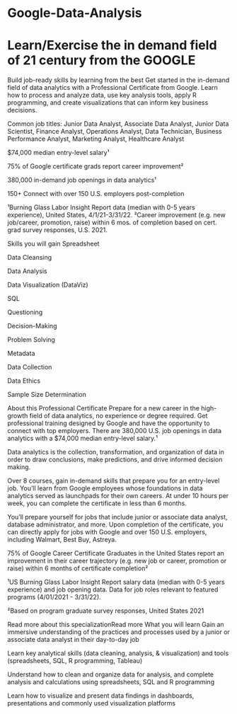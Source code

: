 # Google-Data-Analysis
# Learn/Exercise the in demand field of 21 century from the GOOGLE
Build job-ready skills by learning from the best
Get started in the in-demand field of data analytics with a Professional Certificate from Google. Learn how to process and analyze data, use key analysis tools, apply R programming, and create visualizations that can inform key business decisions.

Common job titles: Junior Data Analyst, Associate Data Analyst, Junior Data Scientist, Finance Analyst, Operations Analyst, Data Technician, Business Performance Analyst, Marketing Analyst, Healthcare Analyst

$74,000
median entry-level salary¹

75%
of Google certificate grads report career improvement²

380,000
in-demand job openings in data analytics¹

150+
Connect with over 150 U.S. employers post-completion

¹Burning Glass Labor Insight Report data (median with 0-5 years experience), United States, 4/1/21-3/31/22.
²Career improvement (e.g. new job/career, promotion, raise) within 6 mos. of completion based on cert. grad survey responses, U.S. 2021.

Skills you will gain
Spreadsheet

Data Cleansing

Data Analysis

Data Visualization (DataViz)

SQL

Questioning

Decision-Making

Problem Solving

Metadata

Data Collection

Data Ethics

Sample Size Determination

About this Professional Certificate
Prepare for a new career in the high-growth field of data analytics, no experience or degree required. Get professional training designed by Google and have the opportunity to connect with top employers. There are 380,000 U.S. job openings in data analytics with a $74,000 median entry-level salary.¹

Data analytics is the collection, transformation, and organization of data in order to draw conclusions, make predictions, and drive informed decision making. 

Over 8 courses, gain in-demand skills that prepare you for an entry-level job. You’ll learn from Google employees whose foundations in data analytics served as launchpads for their own careers. At under 10 hours per week, you can complete the certificate in less than 6 months. 

You’ll prepare yourself for jobs that include junior or associate data analyst, database administrator, and more. Upon completion of the certificate, you can directly apply for jobs with Google and over 150 U.S. employers, including Walmart, Best Buy, Astreya. 

75% of Google Career Certificate Graduates in the United States report an improvement in their career trajectory (e.g. new job or career, promotion or raise) within 6 months of certificate completion²

¹US Burning Glass Labor Insight Report salary data (median with 0-5 years experience) and job opening data. Data for job roles relevant to featured programs (4/01/2021 - 3/31/22).

²Based on program graduate survey responses, United States 2021


Read more about this specializationRead more
What you will learn
Gain an immersive understanding of the practices and processes used by a junior or associate data analyst in their day-to-day job

Learn key analytical skills (data cleaning, analysis, & visualization) and tools (spreadsheets, SQL, R programming, Tableau) 

Understand how to clean and organize data for analysis, and complete analysis and calculations using spreadsheets, SQL and R programming

Learn how to visualize and present data findings in dashboards, presentations and commonly used visualization platforms

